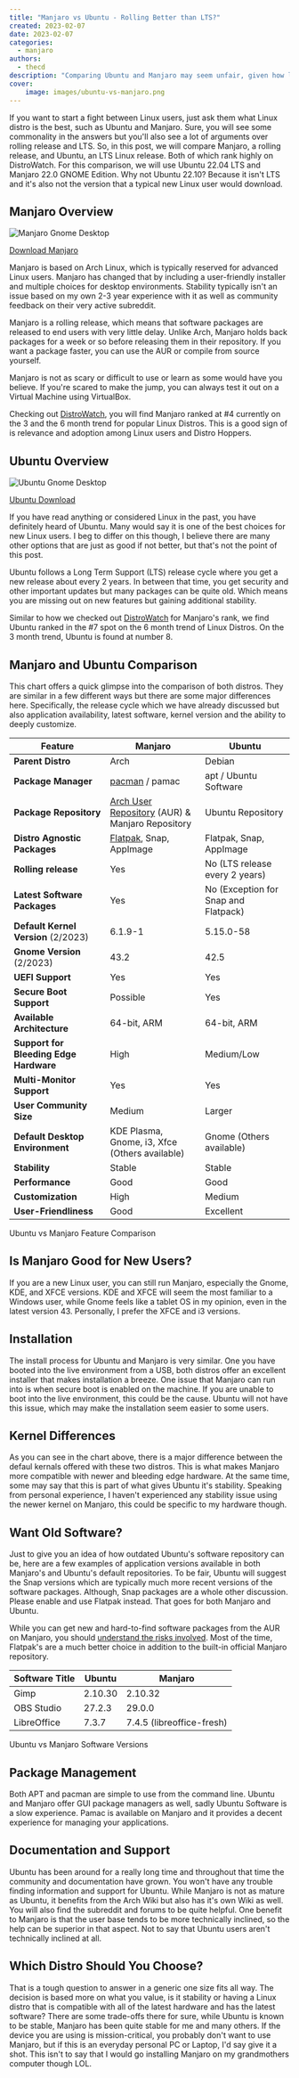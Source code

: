 ```yaml
---
title: "Manjaro vs Ubuntu - Rolling Better than LTS?"
created: 2023-02-07
date: 2023-02-07
categories: 
  - manjaro
authors: 
  - thecd
description: "Comparing Ubuntu and Manjaro may seem unfair, given how long Ubuntu has been around. Both share things in common but have major differences to"
cover:
    image: images/ubuntu-vs-manjaro.png
---
```


If you want to start a fight between Linux users, just ask them what Linux distro is the best, such as Ubuntu and Manjaro. Sure, you will see some commonality in the answers but you'll also see a lot of arguments over rolling release and LTS. So, in this post, we will compare Manjaro, a rolling release, and Ubuntu, an LTS Linux release. Both of which rank highly on DistroWatch. For this comparison, we will use Ubuntu 22.04 LTS and Manjaro 22.0 GNOME Edition. Why not Ubuntu 22.10? Because it isn't LTS and it's also not the version that a typical new Linux user would download.

## Manjaro Overview

![Manjaro Gnome Desktop](images/manjaro-1024x503.png)

[Download Manjaro](https://manjaro.org/download/)

Manjaro is based on Arch Linux, which is typically reserved for advanced Linux users. Manjaro has changed that by including a user-friendly installer and multiple choices for desktop environments. Stability typically isn't an issue based on my own 2-3 year experience with it as well as community feedback on their very active subreddit.

Manjaro is a rolling release, which means that software packages are released to end users with very little delay. Unlike Arch, Manjaro holds back packages for a week or so before releasing them in their repository. If you want a package faster, you can use the AUR or compile from source yourself.

Manjaro is not as scary or difficult to use or learn as some would have you believe. If you're scared to make the jump, you can always test it out on a Virtual Machine using VirtualBox.

Checking out [DistroWatch](https://distrowatch.com/table.php?distribution=manjaro), you will find Manjaro ranked at #4 currently on the 3 and the 6 month trend for popular Linux Distros. This is a good sign of is relevance and adoption among Linux users and Distro Hoppers.

## Ubuntu Overview

![Ubuntu Gnome Desktop](images/ubuntu-1024x503.png)

[Ubuntu Download](https://ubuntu.com/download)

If you have read anything or considered Linux in the past, you have definitely heard of Ubuntu. Many would say it is one of the best choices for new Linux users. I beg to differ on this though, I believe there are many other options that are just as good if not better, but that's not the point of this post.

Ubuntu follows a Long Term Support (LTS) release cycle where you get a new release about every 2 years. In between that time, you get security and other important updates but many packages can be quite old. Which means you are missing out on new features but gaining additional stability.

Similar to how we checked out [DistroWatch](https://distrowatch.com/table.php?distribution=ubuntu) for Manjaro's rank, we find Ubuntu ranked in the #7 spot on the 6 month trend of Linux Distros. On the 3 month trend, Ubuntu is found at number 8.

## Manjaro and Ubuntu Comparison

This chart offers a quick glimpse into the comparison of both distros. They are similar in a few different ways but there are some major differences here. Specifically, the release cycle which we have already discussed but also application availability, latest software, kernel version and the ability to deeply customize.

| Feature | Manjaro | Ubuntu |
| --- | --- | --- |
| **Parent Distro** | Arch | Debian |
| **Package Manager** | [pacman](https://credibledev.com/how-to-use-pacman-on-manjaro-linux/) / pamac | apt / Ubuntu Software |
| **Package Repository** | [Arch User Repository](https://credibledev.com/how-to-enable-the-aur-on-manjaro-linux/) (AUR) & Manjaro Repository | Ubuntu Repository |
| **Distro Agnostic Packages** | [Flatpak](https://credibledev.com/install-flatpak-endeavouros-manjaro-arch-linux/), Snap, AppImage | Flatpak, Snap, AppImage |
| **Rolling release** | Yes | No (LTS release every 2 years) |
| **Latest Software Packages** | Yes | No (Exception for Snap and Flatpack) |
| **Default Kernel Version** (2/2023) | 6.1.9-1 | 5.15.0-58 |
| **Gnome Version** (2/2023) | 43.2 | 42.5 |
| **UEFI Support** | Yes | Yes |
| **Secure Boot Support** | Possible | Yes |
| **Available Architecture** | 64-bit, ARM | 64-bit, ARM |
| **Support for Bleeding Edge Hardware** | High | Medium/Low |
| **Multi-Monitor Support** | Yes | Yes |
| **User Community Size** | Medium | Larger |
| **Default Desktop Environment** | KDE Plasma, Gnome, i3, Xfce (Others available) | Gnome (Others available) |
| **Stability** | Stable | Stable |
| **Performance** | Good | Good |
| **Customization** | High | Medium |
| **User-Friendliness** | Good | Excellent |

Ubuntu vs Manjaro Feature Comparison

## Is Manjaro Good for New Users?

If you are a new Linux user, you can still run Manjaro, especially the Gnome, KDE, and XFCE versions. KDE and XFCE will seem the most familiar to a Windows user, while Gnome feels like a tablet OS in my opinion, even in the latest version 43. Personally, I prefer the XFCE and i3 versions.

## Installation

The install process for Ubuntu and Manjaro is very similar. One you have booted into the live environment from a USB, both distros offer an excellent installer that makes installation a breeze. One issue that Manjaro can run into is when secure boot is enabled on the machine. If you are unable to boot into the live environment, this could be the cause. Ubuntu will not have this issue, which may make the installation seem easier to some users.

## Kernel Differences

As you can see in the chart above, there is a major difference between the defaul kernals offered with these two distros. This is what makes Manjaro more compatible with newer and bleeding edge hardware. At the same time, some may say that this is part of what gives Ubuntu it's stability. Speaking from personal experience, I haven't experienced any stability issue using the newer kernel on Manjaro, this could be specific to my hardware though.

## Want Old Software?

Just to give you an idea of how outdated Ubuntu's software repository can be, here are a few examples of application versions available in both Manjaro's and Ubuntu's default repositories. To be fair, Ubuntu will suggest the Snap versions which are typically much more recent versions of the software packages. Although, Snap packages are a whole other discussion. Please enable and use Flatpak instead. That goes for both Manjaro and Ubuntu.

While you can get new and hard-to-find software packages from the AUR on Manjaro, you should [understand the risks involved](https://credibledev.com/how-to-enable-the-aur-on-manjaro-linux/). Most of the time, Flatpak's are a much better choice in addition to the built-in official Manjaro repository.

| Software Title | Ubuntu | Manjaro |
| --- | --- | --- |
| Gimp | 2.10.30 | 2.10.32 |
| OBS Studio | 27.2.3 | 29.0.0 |
| LibreOffice | 7.3.7 | 7.4.5 (libreoffice-fresh) |

Ubuntu vs Manjaro Software Versions

## Package Management

Both APT and pacman are simple to use from the command line. Ubuntu and Manjaro offer GUI package managers as well, sadly Ubuntu Software is a slow experience. Pamac is available on Manjaro and it provides a decent experience for managing your applications.

## Documentation and Support

Ubuntu has been around for a really long time and throughout that time the community and documentation have grown. You won't have any trouble finding information and support for Ubuntu. While Manjaro is not as mature as Ubuntu, it benefits from the Arch Wiki but also has it's own Wiki as well. You will also find the subreddit and forums to be quite helpful. One benefit to Manjaro is that the user base tends to be more technically inclined, so the help can be superior in that aspect. Not to say that Ubuntu users aren't technically inclined at all.

## Which Distro Should You Choose?

That is a tough question to answer in a generic one size fits all way. The decision is based more on what you value, is it stability or having a Linux distro that is compatible with all of the latest hardware and has the latest software? There are some trade-offs there for sure, while Ubuntu is known to be stable, Manjaro has been quite stable for me and many others. If the device you are using is mission-critical, you probably don't want to use Manjaro, but if this is an everyday personal PC or Laptop, I'd say give it a shot. This isn't to say that I would go installing Manjaro on my grandmothers computer though LOL.
